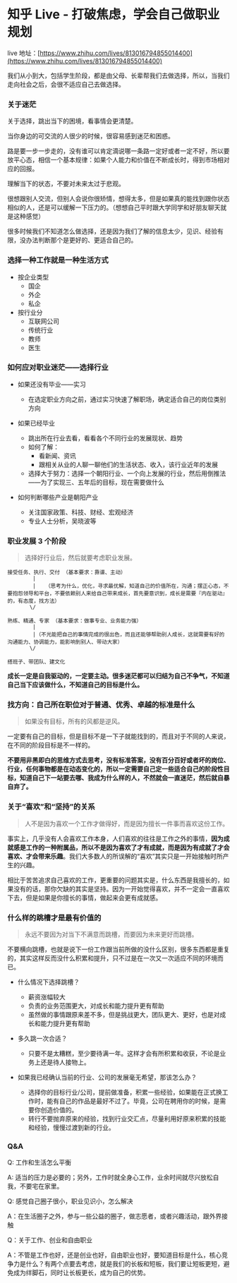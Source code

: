 # 知乎 Live - 打破焦虑，学会自己做职业规划

live 地址：[https://www.zhihu.com/lives/813016794855014400](https://www.zhihu.com/lives/813016794855014400)

我们从小到大，包括学生阶段，都是由父母、长辈帮我们去做选择，所以，当我们走向社会之后，会很不适应自己去做选择。


### 关于迷茫
关于选择，跳出当下的困境，看事情会更清楚。

当你身边的可交流的人很少的时候，很容易感到迷茫和困惑。

路是要一步一步走的，没有谁可以肯定滴说哪一条路一定好或者一定不好，所以要放平心态，相信一个基本规律：如果个人能力和价值在不断成长时，得到市场相对应的回报。

理解当下的状态，不要对未来太过于悲观。


很想跟别人交流，但别人会说你很矫情，想得太多，但是如果真的能找到跟你状态相似的人，还是可以缓解一下压力的。（想想自己平时跟大学同学和好朋友聊天就是这种感觉）


很多时候我们不知道怎么做选择，还是因为我们了解的信息太少，见识、经验有限，没办法判断那个是更好的、更适合自己的。


### 选择一种工作就是一种生活方式

- 按企业类型
  - 国企
  - 外企
  - 私企
- 按行业分
  - 互联网公司
  - 传统行业
  - 教师
  - 医生

  
### 如何应对职业迷茫——选择行业

- 如果还没有毕业——实习
  - 在选定职业方向之前，通过实习快速了解职场，确定适合自己的岗位类别方向
   
- 如果已经毕业
  - 跳出所在行业去看，看看各个不同行业的发展现状、趋势
  - 如何了解：
     - 看新闻、资讯
     - 跟相关从业的人聊一聊他们的生活状态、收入，该行业近年的发展
  - 选择大于努力：选择一个朝阳行业、一个向上发展的行业，然后用倒推法——为了实现三、五年后的目标，现在需要做什么


- 如何判断哪些产业是朝阳产业
  - 关注国家政策、科技、财经、宏观经济
  - 专业人士分析，吴晓波等

  
### 职业发展 3 个阶段

> 选择好行业后，然后就要考虑职业发展。

```
接受任务、执行、交付 （基本要求：靠谱、主动）
		|
		|   （思考为什么，优化，寻求最优解，知道自己的价值所在，沟通；摆正心态，不要抱怨领导和平台，不要依赖别人来给自己带来成长，首先要意识到，成长是需要『内在驱动』的，有态度，找方法）
	   \/

熟练、精通、专家 （基本要求：做事专业、业务能力强）
		|
		|（不光能把自己的事情完成的很出色，而且还能够帮助别人成长，这就需要有好的沟通能力、协调能力，能影响到别人、带动大家）
	   \/

搭班子、带团队、建文化
```

**成长一定是自我驱动的，一定要主动。很多迷茫都可以归结为自己不争气，不知道自己当下应该做什么，不知道自己的目标是什么。**


### 找方向：自己所在职位对于普通、优秀、卓越的标准是什么

> 如果没有目标，所有的风都是逆风。

一定要有自己的目标，但是目标不是一下子就能找到的，而且对于不同的人来说，在不同的阶段目标是不一样的。

**不要用非黑即白的思维方式去思考，没有标准答案，没有百分百好或者坏的岗位、行业，任何事物都是在动态变化的，所以一定需要自己定一些适合自己的阶段性目标，知道自己下一站要去哪、我成为什么样的人，不然就会一直迷茫，然后就自暴自弃了。**


### 关于“喜欢”和“坚持”的关系


> 人不是因为喜欢一个工作才做得好，而是因为擅长一件事而喜欢这份工作。

事实上，几乎没有人会喜欢工作本身，人们喜欢的往往是工作之外的事情，**因为成就感是工作的一种附属品，所以不是因为喜欢了才有成就，而是因为有成就了才会喜欢、才会带来乐趣**。我们大多数人的所误解的“喜欢”其实只是一开始接触时所产生的兴趣。

相比于苦苦追求自己喜欢的工作，更重要的问题其实是，什么东西是我擅长的，如果没有的话，那你欠缺的其实是坚持。因为一开始觉得喜欢，并不一定会一直喜欢下去，但是如果是你擅长的事情，做起来会更有成就感。



### 什么样的跳槽才是最有价值的

> 永远不要因为对当下不满意而跳槽，而要因为未来更好而跳槽。

不要横向跳槽，也就是说下一份工作跟当前所做的没什么区别，很多东西都是重复的，其实这样反而没什么积累和提升，只不过是在一次又一次适应不同的环境而已。

- 什么情况下选择跳槽？
  - 薪资涨幅较大
  - 负责的业务范围更大，对成长和能力提升更有帮助
  - 虽然做的事情跟原来差不多，但是挑战更大，团队更大、更好，也是对成长和能力提升更有帮助

- 多久跳一次合适？
  - 只要不是太糟糕，至少要待满一年。这样才会有所积累和收获，不论是业务上还是待人接物上。

- 如果我已经确认当前的行业、公司的发展毫无希望，那该怎么办？
  - 选择你的目标行业/公司，提前做准备，积累一些经验，如果能在正式换工作时，能有自己的作品是最好不过了。毕竟，公司在聘用你的时候，是需要你创造价值的。
  - 转行不要抛弃原来的经验，找到行业交汇点，尽量利用好原来积累的技能和经验，慢慢过渡到新的行业。


### Q&A

Q: 工作和生活怎么平衡

A: 适当的压力是必要的；另外，工作时就全身心工作，业余时间就尽兴放松自我，不要宅在家里。

Q: 感觉自己圈子很小，职业见识小，怎么解决

A：在生活圈子之外，参与一些公益的圈子，做志愿者，或者兴趣活动，跟外界接触

Q：关于工作、创业和自由职业

A：不管是工作也好，还是创业也好，自由职业也好，要知道目标是什么，核心竞争力是什么？有两个点要去考虑，就是我们的长板和短板，我们要让短板更短，避免成为绊脚石，同时让长板更长，成为自己的优势。
